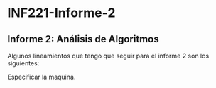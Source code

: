 # INF221-Informe-2

## Informe 2: Análisis de Algoritmos
Algunos lineamientos que tengo que seguir para el informe 2 son los siguientes: 

Especificar la maquina.
